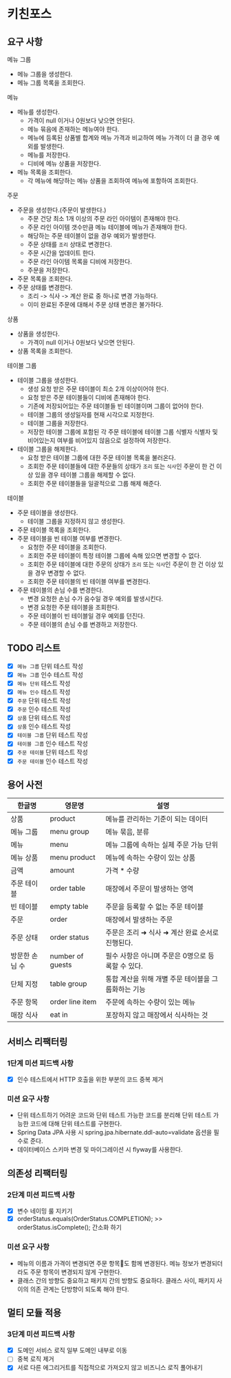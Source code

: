 # 키친포스

## 요구 사항

메뉴 그룹

- 메뉴 그룹을 생성한다.
- 메뉴 그룹 목록을 조회한다.

메뉴

- 메뉴를 생성한다.
    - 가격이 null 이거나 0원보다 낮으면 안된다.
    - 메뉴 묶음에 존재하는 메뉴여야 한다.
    - 메뉴에 등록된 상품별 합계와 메뉴 가격과 비교하여 메뉴 가격이 더 클 경우 예외를 발생한다.
    - 메뉴를 저장한다.
    - 디비에 메뉴 상품을 저장한다.
- 메뉴 목록을 조회한다.
    - 각 메뉴에 해당하는 메뉴 상품을 조회하여 메뉴에 포함하여 조회한다.

주문

- 주문을 생성한다.(주문이 발생한다.)
    - 주문 건당 최소 1개 이상의 주문 라인 아이템이 존재해야 한다.
    - 주문 라인 아이템 갯수만큼 메뉴 테이블에 메뉴가 존재해야 한다.
    - 해당하는 주문 테이블이 없을 경우 예외가 발생한다.
    - 주문 상태를 `조리` 상태로 변경한다.
    - 주문 시간을 업데이트 한다.
    - 주문 라인 아이템 목록을 디비에 저장한다.
    - 주문을 저장한다.
- 주문 목록을 조회한다.
- 주문 상태를 변경한다.
    - 조리 -> 식사 -> 계산 완료 중 하나로 변경 가능하다.
    - 이미 완료된 주문에 대해서 주문 상태 변경은 불가하다.

상품

- 상품을 생성한다.
    - 가격이 null 이거나 0원보다 낮으면 안된다.
- 상품 목록을 조회한다.

테이블 그룹

- 테이블 그룹을 생성한다.
    - 생성 요청 받은 주문 테이블이 최소 2개 이상이어야 한다.
    - 요청 받은 주문 테이블들이 디비에 존재해야 한다.
    - 기존에 저장되어있는 주문 테이블들 빈 테이블이며 그룹이 없어야 한다.
    - 테이블 그룹의 생성일자를 현재 시각으로 지정한다.
    - 테이블 그룹을 저장한다.
    - 저장한 테이블 그룹에 포함된 각 주문 테이블에 테이블 그룹 식별자 식별자 및 비어있는지 여부를 비어있지 않음으로 설정하여 저장한다.
- 테이블 그룹을 해제한다.
    - 요청 받은 테이블 그룹에 대한 주문 테이블 목록을 불러온다.
    - 조회한 주문 테이블들에 대한 주문들의 상태가 `조리` 또는 `식사`인 주문이 한 건 이상 있을 경우 테이블 그룹을 해제할 수 없다.
    - 조회한 주문 테이블들을 일괄적으로 그룹 해제 해준다.

테이블

- 주문 테이블을 생성한다.
    - 테이블 그룹을 지정하지 않고 생성한다.
- 주문 테이블 목록을 조회한다.
- 주문 테이블을 빈 테이블 여부를 변경한다.
    - 요청한 주문 테이블을 조회한다.
    - 조회한 주문 테이블이 특정 테이블 그룹에 속해 있으면 변경할 수 없다.
    - 조회한 주문 테이블에 대한 주문의 상태가 `조리` 또는 `식사`인 주문이 한 건 이상 있을 경우 변경할 수 없다.
    - 조회한 주문 테이블의 빈 테이블 여부를 변경한다.
- 주문 테이블의 손님 수를 변경한다.
    - 변경 요청한 손님 수가 음수일 경우 예외를 발생시킨다.
    - 변경 요청한 주문 테이블을 조회한다.
    - 주문 테이블이 빈 테이블일 경우 예외를 던진다.
    - 주문 테이블의 손님 수를 변경하고 저장한다.

## TODO 리스트

- [x] `메뉴 그룹` 단위 테스트 작성
- [x] `메뉴 그룹` 인수 테스트 작성
- [x] `메뉴 단위` 테스트 작성
- [x] `메뉴 인수` 테스트 작성
- [x] `주문` 단위 테스트 작성
- [x] `주문` 인수 테스트 작성
- [x] `상품` 단위 테스트 작성
- [x] `상품` 인수 테스트 작성
- [x] `테이블 그룹` 단위 테스트 작성
- [x] `테이블 그룹` 인수 테스트 작성
- [x] `주문 테이블` 단위 테스트 작성
- [x] `주문 테이블` 인수 테스트 작성

## 용어 사전

| 한글명 | 영문명 | 설명 |
| --- | --- | --- |
| 상품 | product | 메뉴를 관리하는 기준이 되는 데이터 |
| 메뉴 그룹 | menu group | 메뉴 묶음, 분류 |
| 메뉴 | menu | 메뉴 그룹에 속하는 실제 주문 가능 단위 |
| 메뉴 상품 | menu product | 메뉴에 속하는 수량이 있는 상품 |
| 금액 | amount | 가격 * 수량 |
| 주문 테이블 | order table | 매장에서 주문이 발생하는 영역 |
| 빈 테이블 | empty table | 주문을 등록할 수 없는 주문 테이블 |
| 주문 | order | 매장에서 발생하는 주문 |
| 주문 상태 | order status | 주문은 조리 ➜ 식사 ➜ 계산 완료 순서로 진행된다. |
| 방문한 손님 수 | number of guests | 필수 사항은 아니며 주문은 0명으로 등록할 수 있다. |
| 단체 지정 | table group | 통합 계산을 위해 개별 주문 테이블을 그룹화하는 기능 |
| 주문 항목 | order line item | 주문에 속하는 수량이 있는 메뉴 |
| 매장 식사 | eat in | 포장하지 않고 매장에서 식사하는 것 |

## 서비스 리팩터링

### 1단계 미션 피드백 사항

- [x] 인수 테스트에서 HTTP 호출을 위한 부분의 코드 중복 제거

### 미션 요구 사항

- 단위 테스트하기 어려운 코드와 단위 테스트 가능한 코드를 분리해 단위 테스트 가능한 코드에 대해 단위 테스트를 구현한다.
- Spring Data JPA 사용 시 spring.jpa.hibernate.ddl-auto=validate 옵션을 필수로 준다.
- 데이터베이스 스키마 변경 및 마이그레이션 시 flyway를 사용한다.

## 의존성 리팩터링

### 2단계 미션 피드백 사항

- [x] 변수 네이밍 룰 지키기
- [x] orderStatus.equals(OrderStatus.COMPLETION); >> orderStatus.isComplete(); 간소화 하기

### 미션 요구 사항

- 메뉴의 이름과 가격이 변경되면 주문 항목도 함께 변경된다. 메뉴 정보가 변경되더라도 주문 항목이 변경되지 않게 구현한다.
- 클래스 간의 방향도 중요하고 패키지 간의 방향도 중요하다. 클래스 사이, 패키지 사이의 의존 관계는 단방향이 되도록 해야 한다.

## 멀티 모듈 적용

### 3단계 미션 피드백 사항

- [x] 도메인 서비스 로직 일부 도메인 내부로 이동
- [ ] 중복 로직 제거
- [x] 서로 다른 에그리거트를 직접적으로 가져오지 않고 비즈니스 로직 풀어내기
